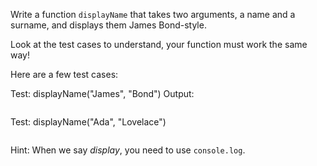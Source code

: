 Write a function `displayName` that takes two arguments, a name and a surname, and displays them James Bond-style. 

Look at the test cases to understand, your function must work the same way!


Here are a few test cases:

Test:   displayName("James", "Bond")
Output: 
```My name is Bond, James Bond
```

Test:   displayName("Ada", "Lovelace")
```My name is Lovelace, Ada Lovelace
```


Hint: When we say *display*, you need to use `console.log`.